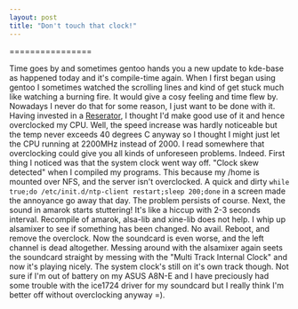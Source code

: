 ```yaml
---
layout: post
title: "Don't touch that clock!"
---
```


================

Time goes by and sometimes gentoo hands you a new update to kde-base as happened today and it's compile-time again. When I first began using gentoo I sometimes watched the scrolling lines and kind of get stuck much like watching a burning fire. It would give a cosy feeling and time flew by. Nowadays I never do that for some reason, I just want to be done with it. Having invested in a <a href="http://www.zalman.co.kr/eng/product/view.asp?idx=63">Reserator</a>, I thought I'd make good use of it and hence overclocked my CPU. Well, the speed increase was hardly noticeable but the temp never exceeds 40 degrees C anyway so I thought I might just let the CPU running at 2200MHz instead of 2000. I read somewhere that overclocking could give you all kinds of unforeseen problems. Indeed. First thing I noticed was that the system clock went way off. "Clock skew detected" when I compiled my programs. This because my /home is mounted over NFS, and the server isn't overclocked. A quick and dirty ``while true;do /etc/init.d/ntp-client restart;sleep 200;done`` in a screen made the annoyance go away that day. The problem persists of course. Next, the sound in amarok starts stuttering! It's like a hiccup with 2-3 seconds interval. Recompile of amarok, alsa-lib and xine-lib does not help. I whip up alsamixer to see if something has been changed. No avail. Reboot, and remove the overclock. Now the soundcard is even worse, and the left channel is dead altogether. Messing around with the alsamixer again seets the soundcard straight by messing with the "Multi Track Internal Clock" and now it's playing nicely. The system clock's still on it's own track though. Not sure if I'm out of battery on my ASUS A8N-E and I have preciously had some trouble with the ice1724 driver for my soundcard but I really think I'm better off without overclocking anyway =). 
